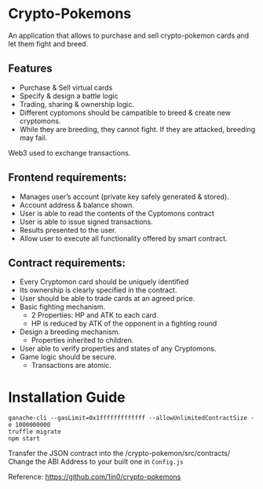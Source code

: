# Crypto-Pokemons

An application that allows to purchase and sell crypto-pokemon cards and let them fight and breed.

## Features

- Purchase & Sell virtual cards
- Specify & design a battle logic
- Trading, sharing & ownership logic.
- Different cyptomons should be campatible to breed & create new cryptomons.
- While they are breeding, they cannot fight. If they are attacked, breeding may fail.

Web3 used to exchange transactions.

## Frontend requirements:

- Manages user’s account (private key safely generated & stored).
- Account address & balance shown.
- User is able to read the contents of the Cyptomons contract
- User is able to issue signed transactions.
- Results presented to the user.
- Allow user to execute all functionality offered by smart contract.

## Contract requirements:

- Every Cryptomon card should be uniquely identified
- Its ownership is clearly specified in the contract.
- User should be able to trade cards at an agreed price.
- Basic fighting mechanism.
    - 2 Properties: HP and ATK to each card.
    - HP is reduced by ATK of the opponent in a fighting round
- Design a breeding mechanism.
    - Properties inherited to children.
- User able to verify properties and states of any Cryptomons.
- Game logic should be secure.
    - Transactions are atomic.
    
# Installation Guide
```
ganache-cli --gasLimit=0x1fffffffffffff --allowUnlimitedContractSize -e 1000000000
truffle migrate
npm start
```

Transfer the JSON contract into the /crypto-pokemon/src/contracts/
Change the ABI Address to your built one in `Config.js`


Reference: https://github.com/1in0/crypto-pokemons
